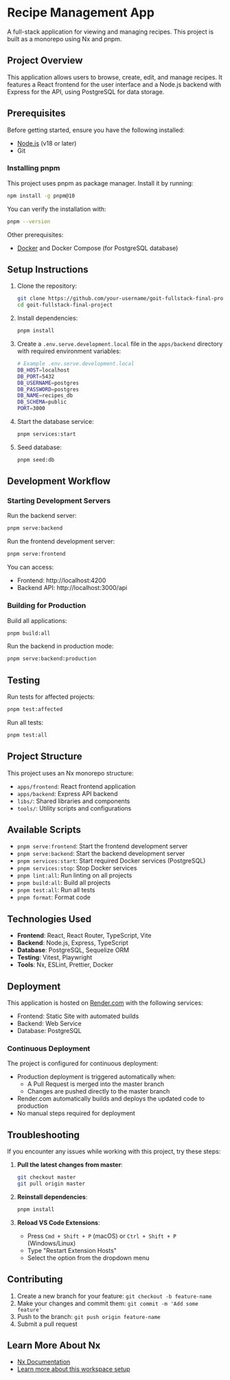 # Recipe Management App

A full-stack application for viewing and managing recipes. This project is built as a monorepo using Nx and pnpm.

## Project Overview

This application allows users to browse, create, edit, and manage recipes. It features a React frontend for the user interface and a Node.js backend with Express for the API, using PostgreSQL for data storage.

## Prerequisites

Before getting started, ensure you have the following installed:

- [Node.js](https://nodejs.org/) (v18 or later)
- Git

### Installing pnpm

This project uses pnpm as package manager. Install it by running:

```sh
npm install -g pnpm@10
```

You can verify the installation with:
```sh
pnpm --version
```

Other prerequisites:
- [Docker](https://www.docker.com/) and Docker Compose (for PostgreSQL database)

## Setup Instructions

1. Clone the repository:
   ```sh
   git clone https://github.com/your-username/goit-fullstack-final-project.git
   cd goit-fullstack-final-project
   ```

2. Install dependencies:
   ```sh
   pnpm install
   ```

3. Create a `.env.serve.development.local` file in the `apps/backend` directory with required environment variables:
   ```sh
   # Example .env.serve.development.local
   DB_HOST=localhost
   DB_PORT=5432
   DB_USERNAME=postgres
   DB_PASSWORD=postgres
   DB_NAME=recipes_db
   DB_SCHEMA=public
   PORT=3000
   ```

4. Start the database service:
   ```sh
   pnpm services:start
   ```

5. Seed database:
   ```sh
   pnpm seed:db
   ```

## Development Workflow

### Starting Development Servers

Run the backend server:
```sh
pnpm serve:backend
```

Run the frontend development server:
```sh
pnpm serve:frontend
```

You can access:
- Frontend: http://localhost:4200
- Backend API: http://localhost:3000/api

### Building for Production

Build all applications:
```sh
pnpm build:all
```

Run the backend in production mode:
```sh
pnpm serve:backend:production
```

## Testing

Run tests for affected projects:
```sh
pnpm test:affected
```

Run all tests:
```sh
pnpm test:all
```

## Project Structure

This project uses an Nx monorepo structure:

- `apps/frontend`: React frontend application
- `apps/backend`: Express API backend
- `libs/`: Shared libraries and components
- `tools/`: Utility scripts and configurations

## Available Scripts

- `pnpm serve:frontend`: Start the frontend development server
- `pnpm serve:backend`: Start the backend development server
- `pnpm services:start`: Start required Docker services (PostgreSQL)
- `pnpm services:stop`: Stop Docker services
- `pnpm lint:all`: Run linting on all projects
- `pnpm build:all`: Build all projects
- `pnpm test:all`: Run all tests
- `pnpm format`: Format code

## Technologies Used

- **Frontend**: React, React Router, TypeScript, Vite
- **Backend**: Node.js, Express, TypeScript
- **Database**: PostgreSQL, Sequelize ORM
- **Testing**: Vitest, Playwright
- **Tools**: Nx, ESLint, Prettier, Docker

## Deployment

This application is hosted on [Render.com](https://render.com) with the following services:
- Frontend: Static Site with automated builds
- Backend: Web Service
- Database: PostgreSQL

### Continuous Deployment

The project is configured for continuous deployment:
- Production deployment is triggered automatically when:
  - A Pull Request is merged into the master branch
  - Changes are pushed directly to the master branch
- Render.com automatically builds and deploys the updated code to production
- No manual steps required for deployment

## Troubleshooting

If you encounter any issues while working with this project, try these steps:

1. **Pull the latest changes from master**:
   ```sh
   git checkout master
   git pull origin master
   ```

2. **Reinstall dependencies**:
   ```sh
   pnpm install
   ```

3. **Reload VS Code Extensions**:
   - Press `Cmd + Shift + P` (macOS) or `Ctrl + Shift + P` (Windows/Linux)
   - Type "Restart Extension Hosts" 
   - Select the option from the dropdown menu

## Contributing

1. Create a new branch for your feature: `git checkout -b feature-name`
2. Make your changes and commit them: `git commit -m 'Add some feature'`
3. Push to the branch: `git push origin feature-name`
4. Submit a pull request

## Learn More About Nx

- [Nx Documentation](https://nx.dev)
- [Learn more about this workspace setup](https://nx.dev/getting-started/tutorials/react-monorepo-tutorial)
